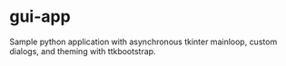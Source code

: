 # gui-app
Sample python application with asynchronous tkinter mainloop, custom dialogs, and theming with ttkbootstrap.
